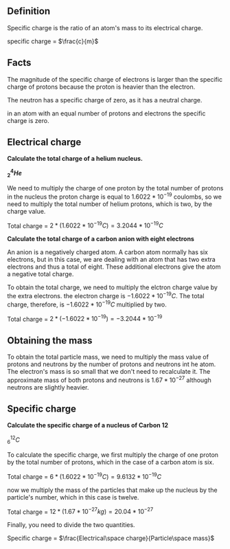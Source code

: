 ## Definition 

Specific charge is the ratio of an atom's mass to its electrical charge.

specific charge = $\frac{c}{m}$
## Facts

The magnitude of the specific charge of electrons is larger than the specific charge of protons because the proton is heavier than the electron.

The neutron has a specific charge of zero, as it has a neutral charge.

in an atom with an equal number of protons and electrons the specific charge is zero.

## Electrical charge

**Calculate the total charge of a helium nucleus.**

**$^4_2He$**

We need to multiply the charge of one proton by the total number of protons in the nucleus the proton charge is equal to $1.6022 * 10^{-19}$ coulombs, so we need to multiply the total number of helium protons, which is two, by the charge value.

Total charge = $2 * (1.6022 * 10^{-19}C) = 3.2044 * 10^{-19}C$ 


**Calculate the total charge of a carbon anion with eight electrons**

An anion is a negatively charged atom. A carbon atom normally has six electrons, but in this case, we are dealing with an atom that has two extra electrons and thus a total of eight. These additional electrons give the atom a negative total charge.

To obtain the total charge, we need to multiply the elctron charge value by the extra electrons. the electron charge is $-1.6022 * 10^{-19}C$. The total charge, therefore, is $-1.6022 * 10^{-19}C$ multiplied by two.

Total charge = $2 * (-1.6022*10^{-19}) = -3.2044 * 10^{-19}$

## Obtaining the mass

To obtain the total particle mass, we need to multiply the mass value of protons and neutrons by the number of protons and neutrons int he atom. The electron's mass is so small that we don't need to recalculate it. The approximate mass of both protons and neutrons is $1.67 * 10^{-27}$ although neutrons are slightly heavier.

## Specific charge

**Calculate the specific charge of a nucleus of Carbon 12**

$^{12}_6C$ 

To calculate the specific charge, we first multiply the charge of one proton by the total number of protons, which in the case of a carbon atom is six.

Total charge = $6 * (1.6022 * 10^{-19}C) = 9.6132 * 10^{-19}C$

now we multiply the mass of the particles that make up the nucleus by the particle's number, which in this case is twelve.

Total charge = $12 * (1.67 * 10^{-27}kg) = 20.04 * 10^{-27}$

Finally, you need to divide the two quantities.

Specific charge = $\frac{Electrical\space charge}{Particle\space mass}$  